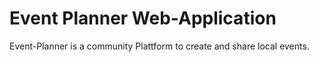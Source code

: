 # Event Planner Web-Application

Event-Planner is a community Plattform to create and share local events.